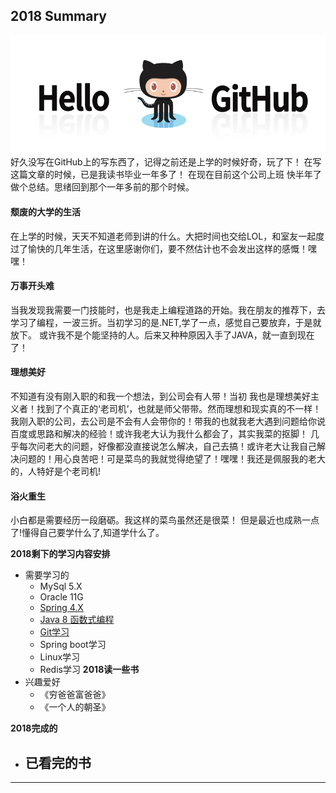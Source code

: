 ## 2018 Summary
![](../IMG/work/github.jpg)
好久没写在GitHub上的写东西了，记得之前还是上学的时候好奇，玩了下！
在写这篇文章的时候，已是我读书毕业一年多了！ 在现在目前这个公司上班 快半年了做个总结。思绪回到那个一年多前的那个时候。

#### 颓废的大学的生活
在上学的时候，天天不知道老师到讲的什么。大把时间也交给LOL，和室友一起度过了愉快的几年生活，在这里感谢你们，要不然估计也不会发出这样的感慨！嘿嘿！

#### 万事开头难
当我发现我需要一门技能时，也是我走上编程道路的开始。我在朋友的推荐下，去学习了编程，一波三折。当初学习的是.NET,学了一点，感觉自己要放弃，于是就放下。
或许我不是个能坚持的人。后来又种种原因入手了JAVA，就一直到现在了！

#### 理想美好
不知道有没有刚入职的和我一个想法，到公司会有人带！当初 我也是理想美好主义者！找到了个真正的‘老司机’，也就是师父带带。然而理想和现实真的不一样！
我刚入职的公司，去公司是不会有人会带你的！带我的也就我老大遇到问题给你说百度或思路和解决的经验！或许我老大认为我什么都会了，其实我菜的抠脚！
几乎每次问老大的问题，好像都没直接说怎么解决，自己去搞！或许老大让我自己解决问题的！用心良苦吧！可是菜鸟的我就觉得绝望了！嘿嘿！我还是佩服我的老大的，人特好是个老司机!

#### 浴火重生
小白都是需要经历一段磨砺。我这样的菜鸟虽然还是很菜！ 但是最近也成熟一点了!懂得自己要学什么了,知道学什么了。

**2018剩下的学习内容安排**
- 需要学习的
	- MySql 5.X
	- Oracle 11G
	- [Spring 4.X](./Spring-basic.md)
	- [Java 8 函数式编程](./Stream_basic.md)
	- [Git学习](./git-bastic.md)
	- Spring boot学习
	- Linux学习
	- Redis学习
**2018读一些书**
- 兴趣爱好
	- 《穷爸爸富爸爸》
	- 《一个人的朝圣》 
	
**2018完成的**	
- 已看完的书
	-

****	



